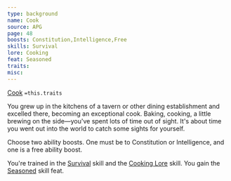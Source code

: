 ```yaml
---
type: background
name: Cook 
source: APG
page: 48
boosts: Constitution,Intelligence,Free
skills: Survival
lore: Cooking
feat: Seasoned
traits: 
misc: 
---
```


[Cook](###%20Cook)
`=this.traits`


You grew up in the kitchens of a tavern or other dining establishment and excelled there, becoming an exceptional cook. Baking, cooking, a little brewing on the side—you've spent lots of time out of sight. It's about time you went out into the world to catch some sights for yourself.

Choose two ability boosts. One must be to Constitution or Intelligence, and one is a free ability boost.

You're trained in the [Survival](Survival) skill and the [Cooking Lore](Cooking%20Lore) skill. You gain the [Seasoned](Seasoned) skill feat.


